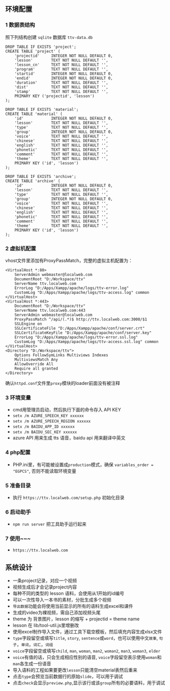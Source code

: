 ## 环境配置
### 1 数据表结构
照下列结构创建 `sqlite` 数据库 `ttv-data.db`
```
DROP TABLE IF EXISTS 'project';
CREATE TABLE 'project' (
    'projectid'     INTEGER NOT NULL DEFAULT 0,
    'lesson'        TEXT NOT NULL DEFAULT '',
    'lesson_cn'     TEXT NOT NULL DEFAULT '',
    'program'       TEXT NOT NULL DEFAULT '',
    'startid'       INTEGER NOT NULL DEFAULT 0, 
    'endid'         INTEGER NOT NULL DEFAULT 0, 
    'duration'      TEXT NOT NULL DEFAULT '',
    'dist'          TEXT NOT NULL DEFAULT '',
    'stamp'         TEXT NOT NULL DEFAULT '',
    PRIMARY KEY ('projectid', 'lesson')
);

DROP TABLE IF EXISTS 'material';
CREATE TABLE 'material' (
    'id'            INTEGER NOT NULL DEFAULT 0, 
    'lesson'        TEXT NOT NULL DEFAULT '',
    'type'          TEXT NOT NULL DEFAULT '',
    'group'         INTEGER NOT NULL DEFAULT 0,
    'voice'         TEXT NOT NULL DEFAULT '',
    'chinese'       TEXT NOT NULL DEFAULT '',
    'english'       TEXT NOT NULL DEFAULT '', 
    'phonetic'      TEXT NOT NULL DEFAULT '', 
    'comment'       TEXT NOT NULL DEFAULT '', 
    'theme'         TEXT NOT NULL DEFAULT '', 
    PRIMARY KEY ('id', 'lesson')
);

DROP TABLE IF EXISTS 'archive';
CREATE TABLE 'archive' (
    'id'            INTEGER NOT NULL DEFAULT 0, 
    'lesson'        TEXT NOT NULL DEFAULT '',
    'type'          TEXT NOT NULL DEFAULT '',
    'group'         INTEGER NOT NULL DEFAULT 0,
    'voice'         TEXT NOT NULL DEFAULT '',
    'chinese'       TEXT NOT NULL DEFAULT '',
    'english'       TEXT NOT NULL DEFAULT '', 
    'phonetic'      TEXT NOT NULL DEFAULT '', 
    'comment'       TEXT NOT NULL DEFAULT '', 
    'theme'         TEXT NOT NULL DEFAULT '', 
    PRIMARY KEY ('id', 'lesson')
);
```

### 2 虚拟机配置
vhost文件里添加有ProxyPassMatch，完整的虚拟主机配置为：
```
<VirtualHost *:80>
    ServerAdmin webmaster@localweb.com
    DocumentRoot "D:/Workspace/ttv"
    ServerName ttv.localweb.com
    ErrorLog "D:/Apps/Xampp/apache/logs/ttv-error.log"
    CustomLog "D:/Apps/Xampp/apache/logs/ttv-access.log" common
</VirtualHost>
<VirtualHost *:443>
    DocumentRoot "D:/Workspace/ttv"
    ServerName ttv.localweb.com:443
    ServerAdmin webmaster@localweb.com
    ProxyPassMatch ^/api/(.*)$ http://ttv.localweb.com:3000/$1
    SSLEngine on
    SSLCertificateFile "D:/Apps/Xampp/apache/conf/server.crt"
    SSLCertificateKeyFile "D:/Apps/Xampp/apache/conf/server.key"
    ErrorLog "D:/Apps/Xampp/apache/logs/ttv-error.ssl.log"
    CustomLog "D:/Apps/Xampp/apache/logs/ttv-access.ssl.log" common
</VirtualHost>                       
<Directory "D:/Workspace/ttv">
    Options FollowSymLinks Multiviews Indexes
    MultiviewsMatch Any
    AllowOverride All
    Require all granted
</Directory>
```
确认`httpd.conf`文件里`proxy`模块的loader前面没有被注释

### 3 环境变量
- cmd用管理员启动，然后执行下面的命令存入 API KEY
- `setx /m AZURE_SPEECH_KEY xxxxxx`
- `setx /m AZURE_SPEECH_REGION xxxxxx`
- `setx /m BAIDU_APP_ID xxxxxx`
- `setx /m BAIDU_SEC_KEY xxxxxx`
- azure API 用来生成 tts 语音，baidu api 用来翻译中英文

### 4 php配置
- PHP.ini里，有可能被设置成`production`模式，确保 `variables_order = "EGPCS"`, 否则不能读取环境变量

### 5 准备目录
- 执行 `https://ttv.localweb.com/setup.php` 初始化目录

### 6 启动助手
- `npm run server` 把工具助手运行起来

### 7 使用~~~
- `https://ttv.localweb.com`

## 系统设计
- 一条project记录，对应一个视频
- 视频生成后才会记录project内容
- 每种不同的类型的 lesson 语料，会使用从1开始的id编号
- 可以一次性导入一本书的素材，分批生成多个视频
- `导出数据`功能会将使用当前显示的所有的语料生成excel和课件
- 生成的video为裸视频，需自己添加视频头尾
- theme 为 背景图片，lesson 的缩写 + projectid = theme name
- lesson 在 lib/tool-util.js里增删改
- 使用excel制作导入文件，通过工具下载空模板，然后填充内容生成xlsx文件
- `type`字段留空或填写`title`, `story`, `sentence`或`word`，也可以使用中文`故事`, `句子`，`单词`，`词汇`，`词组`
- `voice`字段留空或填写`child`, `man`, `woman`, `man2`, `woman2`, `man3`, `woman3`, `elder`
- `voice`有值的话，只会生成相应性别的语音, `voice`字段留空表示使用`woman`和`man`各生成一份语音
- 导入语料的工程如果要更改`lesson`只能清空material表然后重来
- 点击`type`会预览当前数据行的原始`slide`，可以用于调试
- 点击`check`会显示`preview.php`,显示该行或该`group`所有的必要语料，用于调试
